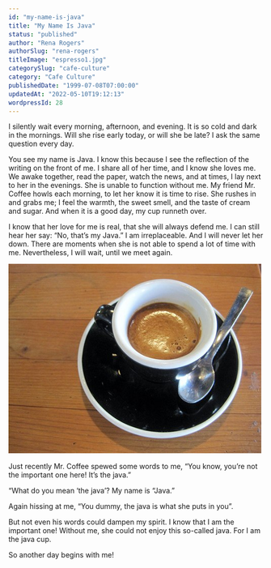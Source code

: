 ```yaml
---
id: "my-name-is-java"
title: "My Name Is Java"
status: "published"
author: "Rena Rogers"
authorSlug: "rena-rogers"
titleImage: "espresso1.jpg"
categorySlug: "cafe-culture"
category: "Cafe Culture"
publishedDate: "1999-07-08T07:00:00"
updatedAt: "2022-05-10T19:12:13"
wordpressId: 28
---
```


I silently wait every morning, afternoon, and evening. It is so cold and dark in the mornings. Will she rise early today, or will she be late? I ask the same question every day.

You see my name is Java. I know this because I see the reflection of the writing on the front of me. I share all of her time, and I know she loves me. We awake together, read the paper, watch the news, and at times, I lay next to her in the evenings. She is unable to function without me. My friend Mr. Coffee howls each morning, to let her know it is time to rise. She rushes in and grabs me; I feel the warmth, the sweet smell, and the taste of cream and sugar. And when it is a good day, my cup runneth over.

I know that her love for me is real, that she will always defend me. I can still hear her say: “No, that’s my Java.” I am irreplaceable. And I will never let her down. There are moments when she is not able to spend a lot of time with me. Nevertheless, I will wait, until we meet again.

![espresso](espresso1.jpg)

Just recently Mr. Coffee spewed some words to me, “You know, you’re not the important one here! It’s the java.”

“What do you mean ‘the java’? My name is “Java.”

Again hissing at me, “You dummy, the java is what she puts in you”.

But not even his words could dampen my spirit. I know that I am the important one! Without me, she could not enjoy this so-called java. For I am the java cup.

So another day begins with me!
